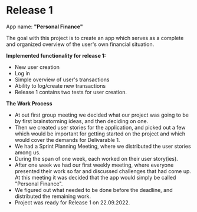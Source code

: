 # Release 1

App name: **"Personal Finance"**

The goal with this project is to create an app which serves as a complete and organized overview of the user's own financial situation.

**Implemented functionality for release 1:**
 * New user creation
 * Log in
 * Simple overview of user's transactions
 * Ability to log/create new transactions
 * Release 1 contains two tests for user creation.

**The Work Process**
 * At out first group meeting we decided what our project was going to be by first brainstorming ideas, and then deciding on one.
 * Then we created user stories for the application, and picked out a few which would be important for getting started on the project and which would cover the demands for Delivarable 1.
 * We had a Sprint Planning Meeting, where we distributed the user stories among us. 
 * During the span of one week, each worked on their user story(ies). 
 * After one week we had our first weekly meeting, where everyone presented their work so far and discussed challenges that had come up. At this meeting it was decided that the app would simply be called "Personal Finance". 
 * We figured out what needed to be done before the deadline, and distributed the remaining work.
 * Project was ready for Release 1 on 22.09.2022.